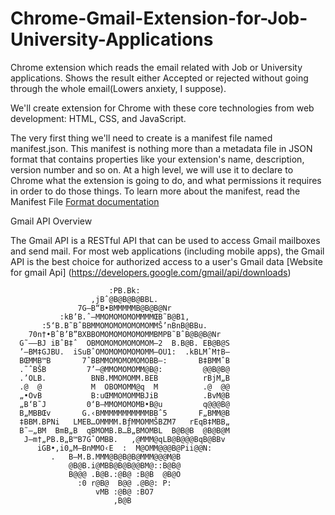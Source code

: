 # Chrome-Gmail-Extension-for-Job-University-Applications
Chrome extension which reads the email related with Job or University applications. Shows the result either Accepted or rejected without going through the whole email(Lowers anxiety, I suppose).
 
We'll create extension for Chrome with these core technologies from web development: HTML, CSS, and JavaScript.

The very first thing we'll need to create is a manifest file named manifest.json. This manifest is nothing more than a metadata file in JSON format that contains properties like your extension's name, description, version number and so on.
At a high level, we will use it to declare to Chrome what the extension is going to do, and what permissions it requires in order to do those things. To learn more about the manifest, read the Manifest File [Format documentation](https://developer.chrome.com/extensions/manifest)


Gmail API Overview

The Gmail API is a RESTful API that can be used to access Gmail mailboxes and send mail. For most web applications (including mobile apps), the Gmail API is the best choice for authorized access to a user's Gmail data [Website for gmail Api] (https://developers.google.com/gmail/api/downloads)
 

                          :PB.Bk:                          
                      ,jBˆ@B@B@B@BBL.                      
                   7G–B“B•BMMMMMB@B@B@Nr                   
               :kB’B.ˆ—MMOMOMOMOMMMMŒB˜B@B1,               
           :5‘B.B˜BˆBBMMOMOMOMOMOMOMMŠ’nBnB@BBu.           
        70n†•BˆB’B”BXBBOMOMOMOMOMOMMBMPB˜BˆB@B@B@Nr        
      G˜–—BJ iBˆB‡ˆ  OBMOMOMOMOMOMOM–2  B.B@B. EB@B@S      
      ’–BM‡GJBU.  iSuBˆOMOMOMOMOMOMM—OU1:  .kBLMˆM†B—      
      BŒMMB™B       7ˆBBMMOMOMOMOMOBB–:       B‡BMMˆB      
      .˜ˆBŠB         7’–@MMOMOMOMM@B@:         @@B@B@      
      .’OLB.          BNB.MMOMOMM.BEB          rBjM„B      
      .@  @           M  OBOMOMM@q  M          .@  @@      
      „•OvB           B:uŒMMOMOMMBJiB          .BvM@B      
      „B‘B˜J         0‘B—MMOMOMOMB•B@u         q@@@B@      
      B„MBBŒv       G.‹BMMMMMMMMMMMBBˆ5       F„BMM@B      
      ‡BBM.BPNi   LMEB…OMMMM.BƒMMOMMŠBZM7   rEqB‡MBB„      
      B˜–„BM  BmB„B  qBMOMB.B…B„BMOMBL  B@B@B  @B@B@M      
       J–m†„PB.B„B™B7GˆOMBB.   ,@MMM@qLB@B@@@BqB@BBv       
          iGB•,i0„M–BnMMO‹E  :  M@OMM@@@B@Pii@@N:          
             .   B—M.B.MMM@B@B@B@MMM@@@M@B                 
                 @B@B.i@MBB@B@B@@BM@::B@B@                 
                 B@@@ .B@B.:@B@ :B@B  @B@O                 
                   :0 r@B@  B@@ .@B@: P:                   
                       vMB :@B@ :BO7                       
                           ,B@B  
